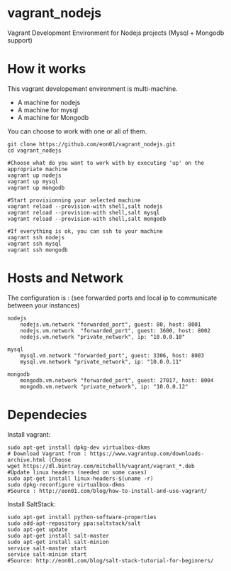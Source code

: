 # vagrant_nodejs
Vagrant Development Environment for Nodejs projects (Mysql + Mongodb support)

# How it works

This vagrant developement environment is multi-machine.

* A machine for nodejs
* A machine for mysql
* A machine for Mongodb

You can choose to work with one or all of them.

```
git clone https://github.com/eon01/vagrant_nodejs.git
cd vagrant_nodejs

#Choose what do you want to work with by executing 'up' on the appropriate machine
vagrant up nodejs
vagrant up mysql
vagrant up mongodb

#Start provisionning your selected machine
vagrant reload --provision-with shell,salt nodejs
vagrant reload --provision-with shell,salt mysql
vagrant reload --provision-with shell,salt mongodb

#If everything is ok, you can ssh to your machine
vagrant ssh nodejs
vagrant ssh mysql
vagrant ssh mongodb

```
# Hosts and Network

The configuration is :
(see forwarded ports and local ip to communicate between your instances)

```
nodejs
    nodejs.vm.network "forwarded_port", guest: 80, host: 8001
    nodejs.vm.network  "forwarded_port", guest: 3600, host: 8002
    nodejs.vm.network "private_network", ip: "10.0.0.10"

mysql
    mysql.vm.network "forwarded_port", guest: 3306, host: 8003
    mysql.vm.network "private_network", ip: "10.0.0.11"

mongodb
    mongodb.vm.network "forwarded_port", guest: 27017, host: 8004
    mongodb.vm.network "private_network", ip: "10.0.0.12"
```

# Dependecies
Install vagrant:

```
sudo apt-get install dpkg-dev virtualbox-dkms
# Download Vagrant from : https://www.vagrantup.com/downloads-archive.html (Choose
wget https://dl.bintray.com/mitchellh/vagrant/vagrant_*.deb
#Update linux headers (needed on some cases)
sudo apt-get install linux-headers-$(uname -r)
sudo dpkg-reconfigure virtualbox-dkms
#Source : http://eon01.com/blog/how-to-install-and-use-vagrant/
```

Install SaltStack:
```
sudo apt-get install python-software-properties
sudo add-apt-repository ppa:saltstack/salt
sudo apt-get update
sudo apt-get install salt-master
sudo apt-get install salt-minion
service salt-master start
service salt-minion start
#Source: http://eon01.com/blog/salt-stack-tutorial-for-beginners/
```

